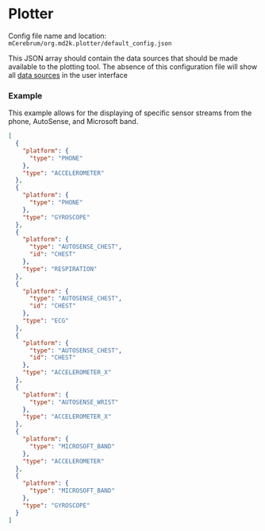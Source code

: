 # Plotter
Config file name and location: `mCerebrum/org.md2k.plotter/default_config.json`

This JSON array should contain the data sources that should be made available to the plotting tool.  The absence of this configuration file will show all [data sources](configurations/#data-source) in the user interface


### Example
This example allows for the displaying of specific sensor streams from the phone,
AutoSense, and Microsoft band.
```JSON
[
  {
    "platform": {
      "type": "PHONE"
    },
    "type": "ACCELEROMETER"
  },
  {
    "platform": {
      "type": "PHONE"
    },
    "type": "GYROSCOPE"
  },
  {
    "platform": {
      "type": "AUTOSENSE_CHEST",
      "id": "CHEST"
    },
    "type": "RESPIRATION"
  },
  {
    "platform": {
      "type": "AUTOSENSE_CHEST",
      "id": "CHEST"
    },
    "type": "ECG"
  },
  {
    "platform": {
      "type": "AUTOSENSE_CHEST",
      "id": "CHEST"
    },
    "type": "ACCELEROMETER_X"
  },
  {
    "platform": {
      "type": "AUTOSENSE_WRIST"
    },
    "type": "ACCELEROMETER_X"
  },
  {
    "platform": {
      "type": "MICROSOFT_BAND"
    },
    "type": "ACCELEROMETER"
  },
  {
    "platform": {
      "type": "MICROSOFT_BAND"
    },
    "type": "GYROSCOPE"
  }
]
```
